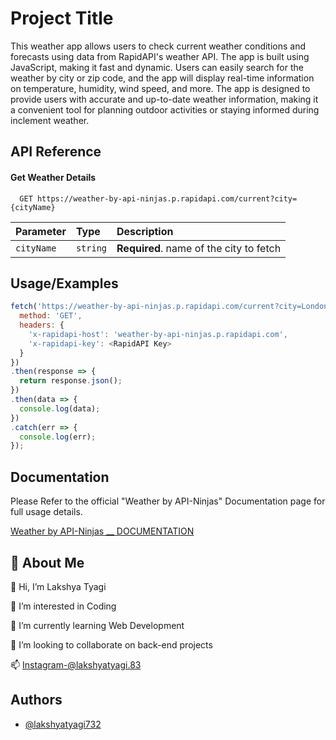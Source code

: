 
# Project Title

This weather app allows users to check current weather conditions and forecasts using data from RapidAPI's weather API. The app is built using JavaScript, making it fast and dynamic. Users can easily search for the weather by city or zip code, and the app will display real-time information on temperature, humidity, wind speed, and more. The app is designed to provide users with accurate and up-to-date weather information, making it a convenient tool for planning outdoor activities or staying informed during inclement weather.



## API Reference
#### Get Weather Details

```http
  GET https://weather-by-api-ninjas.p.rapidapi.com/current?city={cityName}
```

| Parameter | Type     | Description                       |
| :-------- | :------- | :-------------------------------- |
| `cityName`      | `string` | **Required**. name of the city to fetch |




## Usage/Examples

```javascript
fetch('https://weather-by-api-ninjas.p.rapidapi.com/current?city=London', {
  method: 'GET',
  headers: {
    'x-rapidapi-host': 'weather-by-api-ninjas.p.rapidapi.com',
    'x-rapidapi-key': <RapidAPI Key>
  }
})
.then(response => {
  return response.json();
})
.then(data => {
  console.log(data);
})
.catch(err => {
  console.log(err);
});

```


## Documentation
Please Refer to the official "Weather by API-Ninjas" Documentation page for full usage details.

[Weather by API-Ninjas __ DOCUMENTATION](https://rapidapi.com/apininjas/api/weather-by-api-ninjas)


## 🚀 About Me
👋 Hi, I’m Lakshya Tyagi

👀 I’m interested in Coding

🌱 I’m currently learning Web Development

💞️ I’m looking to collaborate on back-end projects

📫 Instagram-@lakshyatyagi.83


## Authors

- [@lakshyatyagi732](https://github.com/lakshyatyagi732)

